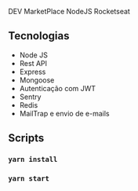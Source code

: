 DEV MarketPlace NodeJS Rocketseat

## Tecnologias

- Node JS
- Rest API
- Express
- Mongoose
- Autenticação com JWT
- Sentry
- Redis
- MailTrap e envio de e-mails

## Scripts

### `yarn install`

### `yarn start`
